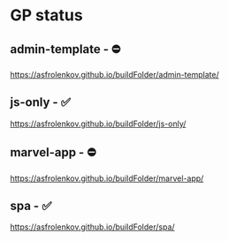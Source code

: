 # GP status

## admin-template - ⛔

https://asfrolenkov.github.io/buildFolder/admin-template/

## js-only - ✅

https://asfrolenkov.github.io/buildFolder/js-only/

## marvel-app - ⛔

https://asfrolenkov.github.io/buildFolder/marvel-app/

## spa - ✅

https://asfrolenkov.github.io/buildFolder/spa/
